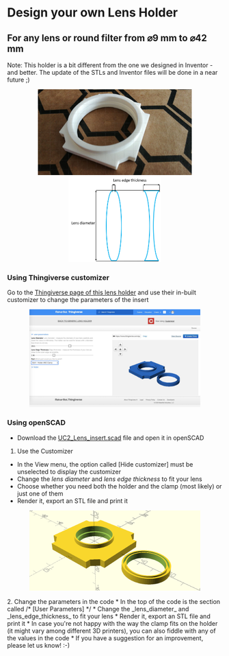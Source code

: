 # Design your own Lens Holder  
## For any lens or round filter from ⌀9 mm to ⌀42 mm
Note: This holder is a bit different from the one we designed in Inventor - and better. The update of the STLs and Inventor files will be done in a near future ;)
<p align=center>
<img src="../IMAGES/UC2_lens_holder_made.PNG" height=200>
<img src="../IMAGES/UC2_lens_measurements.PNG" height=200>
</p>

### Using Thingiverse customizer
Go to the [Thingiverse page of this lens holder](https://www.thingiverse.com/thing:4377691) and use their in-built customizer to change the parameters of the insert
<p align=center>
<img src="../IMAGES/UC2_lens_holder_customizer.jpeg" width=400>
</p>

### Using openSCAD
* Download the [UC2_Lens_insert.scad](UC2_Lens_insert.scad) file and open it in openSCAD
1. Use the Customizer
  * In the View menu, the option called [Hide customizer] must be unselected to display the customizer
  * Change the _lens diameter_ and _lens edge thickness_ to fit your lens
  * Choose whether you need both the holder and the clamp (most likely) or just one of them
  * Render it, export an STL file and print it
  <p align=center>
  <img src="../IMAGES/UC2_lens_holder.PNG" width=400>
  </p>
2. Change the parameters in the code
  * In the top of the code is the section called /* [User Parameters] */
  * Change the _lens_diameter_ and _lens_edge_thickness_ to fit your lens
  * Render it, export an STL file and print it
  * In case you're not happy with the way the clamp fits on the holder (it might vary among different 3D printers), you can also fiddle with any of the values in the code
  * If you have a suggestion for an improvement, please let us know! :-)
